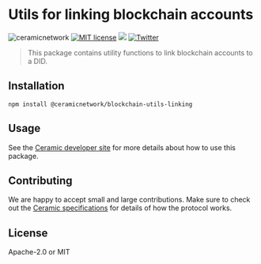 # Utils for linking blockchain accounts
![ceramicnetwork](https://circleci.com/gh/ceramicnetwork/js-ceramic.svg?style=shield)
[![MIT license](https://img.shields.io/badge/License-MIT-blue.svg)](https://lbesson.mit-license.org/)
[![](https://img.shields.io/badge/Chat%20on-Discord-orange.svg?style=flat)](https://discord.gg/6VRZpGP)
[![Twitter](https://img.shields.io/twitter/follow/ceramicnetwork?label=Follow&style=social)](https://twitter.com/ceramicnetwork)

> This package contains utility functions to link blockchain accounts to a DID.

## Installation
```shell
npm install @ceramicnetwork/blockchain-utils-linking
```

## Usage

See the [Ceramic developer site](https://developers.ceramic.network/) for more details about how to use this package.

## Contributing
We are happy to accept small and large contributions. Make sure to check out the [Ceramic specifications](https://github.com/ceramicnetwork/specs) for details of how the protocol works.

## License

Apache-2.0 or MIT
